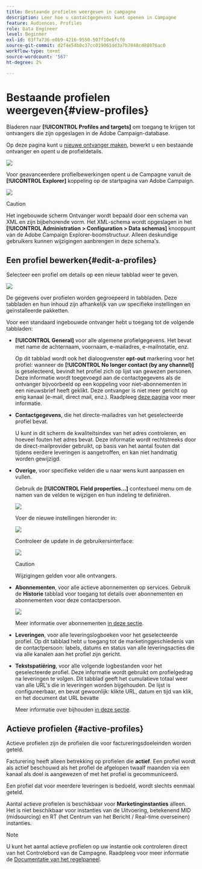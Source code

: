 ```yaml
---
title: Bestaande profielen weergeven in campagne
description: Leer hoe u contactgegevens kunt openen in Campagne
feature: Audiences, Profiles
role: Data Engineer
level: Beginner
exl-id: 03f7a736-e0b9-4216-9550-507f10e6fcf6
source-git-commit: d2f4e54b0c37cc019061dd3a7b7048cd80876ac0
workflow-type: tm+mt
source-wordcount: '567'
ht-degree: 2%

---
```


# Bestaande profielen weergeven{#view-profiles}

Bladeren naar **[!UICONTROL Profiles and targets]** om toegang te krijgen tot ontvangers die zijn opgeslagen in de Adobe Campaign-database.

Op deze pagina kunt u [nieuwe ontvanger maken](create-profiles.md), bewerkt u een bestaande ontvanger en opent u de profieldetails.

![](assets/profiles-and-targets.png)

Voor geavanceerdere profielbewerkingen opent u de Campagne vanuit de **[!UICONTROL Explorer]** koppeling op de startpagina van Adobe Campaign.

![](assets/recipients-in-explorer.png)


>[!CAUTION]
>
>Het ingebouwde scherm Ontvanger wordt bepaald door een schema van XML en zijn bijbehorende vorm. Het XML-schema wordt opgeslagen in het **[!UICONTROL Administration > Configuration > Data schemas]** knooppunt van de Adobe Campaign Explorer-boomstructuur. Alleen deskundige gebruikers kunnen wijzigingen aanbrengen in deze schema&#39;s.

## Een profiel bewerken{#edit-a-profiles}

Selecteer een profiel om details op een nieuw tabblad weer te geven.

![](assets/edit-a-profile.png)

De gegevens over profielen worden gegroepeerd in tabbladen. Deze tabbladen en hun inhoud zijn afhankelijk van uw specifieke instellingen en geïnstalleerde pakketten.

Voor een standaard ingebouwde ontvanger hebt u toegang tot de volgende tabbladen:

* **[!UICONTROL General]** voor alle algemene profielgegevens. Het bevat met name de achternaam, voornaam, e-mailadres, e-mailnotatie, enz.

   Op dit tabblad wordt ook het dialoogvenster **opt-out** markering voor het profiel: wanneer de **[!UICONTROL No longer contact (by any channel)]** is geselecteerd, bevindt het profiel zich op lijst van gewezen personen. Deze informatie wordt toegevoegd aan de contactgegevens als de ontvanger bijvoorbeeld op een koppeling voor niet-abonnementen in een nieuwsbrief heeft geklikt. Deze ontvanger is niet meer gericht op enig kanaal (e-mail, direct mail, enz.). Raadpleeg [deze pagina](../send/quarantines.md) voor meer informatie.

* **Contactgegevens**, die het directe-mailadres van het geselecteerde profiel bevat.

   U kunt in dit scherm de kwaliteitsindex van het adres controleren, en hoeveel fouten het adres bevat. Deze informatie wordt rechtstreeks door de direct-mailprovider gebruikt, op basis van het aantal fouten dat tijdens eerdere leveringen is aangetroffen, en kan niet handmatig worden gewijzigd.

* **Overige**, voor specifieke velden die u naar wens kunt aanpassen en vullen.

   Gebruik de **[!UICONTROL Field properties…]** contextueel menu om de namen van de velden te wijzigen en hun indeling te definiëren.

   ![](assets/other-tab-field-properties.png)

   Voer de nieuwe instellingen hieronder in:

   ![](assets/change-field-properties.png)

   Controleer de update in de gebruikersinterface:

   ![](assets/other-tab-updated.png)


   >[!CAUTION]
   >Wijzigingen gelden voor alle ontvangers.


* **Abonnementen**, voor alle actieve abonnementen op services. Gebruik de **Historie** tabblad voor toegang tot details over abonnementen en abonnementen voor deze contactpersoon.

   ![](assets/subscription-tab.png)

   Meer informatie over abonnementen [in deze sectie](../start/subscriptions.md).

* **Leveringen**, voor alle leveringslogboeken voor het geselecteerde profiel. Op dit tabblad hebt u toegang tot de marketinggeschiedenis van de contactpersoon: labels, datums en status van alle leveringsacties die via alle kanalen aan het profiel zijn gericht.


* **Tekstspatiëring**, voor alle volgende logbestanden voor het geselecteerde profiel. Deze informatie wordt gebruikt om profielgedrag na leveringen te volgen. Dit tabblad geeft het cumulatieve totaal weer van alle URL&#39;s die in leveringen worden bijgehouden. De lijst is configureerbaar, en bevat gewoonlijk: klikte URL, datum en tijd van klik, en het document dat URL bevatte

   Meer informatie over bijhouden [in deze sectie](../start/tracking.md).


## Actieve profielen {#active-profiles}

Actieve profielen zijn de profielen die voor factureringsdoeleinden worden geteld.

Facturering heeft alleen betrekking op profielen die **actief**. Een profiel wordt als actief beschouwd als het profiel de afgelopen twaalf maanden via een kanaal als doel is aangewezen of met het profiel is gecommuniceerd.

Een profiel dat voor meerdere leveringen is bedoeld, wordt slechts eenmaal geteld.

Aantal actieve profielen is beschikbaar voor **Marketinginstanties** alleen. Het is niet beschikbaar voor instanties van de Uitvoering, betekenend MID (midsourcing) en RT (het Centrum van het Bericht / Real-time overseinen) instanties.

>[!NOTE]
>
>U kunt het aantal actieve profielen op uw instantie ook controleren direct van het Controlebord van de Campagne. Raadpleeg voor meer informatie de [Documentatie van het regelpaneel](https://experienceleague.adobe.com/docs/control-panel/using/performance-monitoring/active-profiles-monitoring.html).

